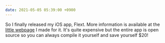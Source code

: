```yaml
---
date: 2021-05-05 05:39:00 +0900
---
```


So I finally released my iOS app, Flext. More information is available at the [little webpage](https://apps.inqk.net/flext/) I made for it. It's quite expensive but the entire app is open source so you can always compile it yourself and save yourself $20!
